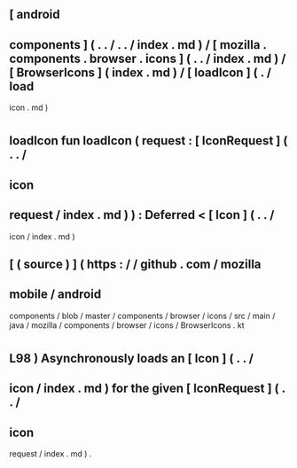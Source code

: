 [
android
-
components
]
(
.
.
/
.
.
/
index
.
md
)
/
[
mozilla
.
components
.
browser
.
icons
]
(
.
.
/
index
.
md
)
/
[
BrowserIcons
]
(
index
.
md
)
/
[
loadIcon
]
(
.
/
load
-
icon
.
md
)
#
loadIcon
fun
loadIcon
(
request
:
[
IconRequest
]
(
.
.
/
-
icon
-
request
/
index
.
md
)
)
:
Deferred
<
[
Icon
]
(
.
.
/
-
icon
/
index
.
md
)
>
[
(
source
)
]
(
https
:
/
/
github
.
com
/
mozilla
-
mobile
/
android
-
components
/
blob
/
master
/
components
/
browser
/
icons
/
src
/
main
/
java
/
mozilla
/
components
/
browser
/
icons
/
BrowserIcons
.
kt
#
L98
)
Asynchronously
loads
an
[
Icon
]
(
.
.
/
-
icon
/
index
.
md
)
for
the
given
[
IconRequest
]
(
.
.
/
-
icon
-
request
/
index
.
md
)
.
